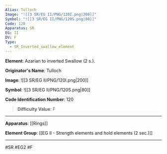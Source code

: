 ```yaml
---
Alias: Tulloch
Image: "![[3 SR/EG II/PNG/120I.png|200]]"
Symbol: "![[3 SR/EG II/PNG/120S.png|80]]"
Code: 120
Apparatus: SR
EG: II
DV: F
Type:
  - SR_Inverted_swallow_element
---
```

**Element**: Azarian to inverted Swallow (2 s.).

**Originator's Name**: Tulloch

**Image**:
![[3 SR/EG II/PNG/120I.png|200]]

**Symbol**:
![[3 SR/EG II/PNG/120S.png|80]]

**Code Identification Number**: 120

>**Difficulty Value**: F

___
**Apparatus**: [[Rings]]

**Element Group**: [[EG II - Strength elements and hold elements (2 sec.)]]
___
#SR #EG2 #F
